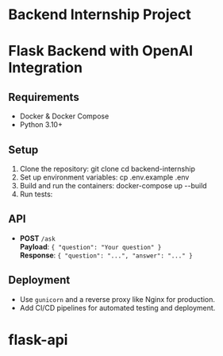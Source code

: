 # Backend Internship Project

# Flask Backend with OpenAI Integration

## Requirements
- Docker & Docker Compose
- Python 3.10+

## Setup
1. Clone the repository:
    git clone <repo-url> cd backend-internship
2. Set up environment variables:
    cp .env.example .env
3. Build and run the containers:
    docker-compose up --build
4. Run tests:

## API
- **POST** `/ask`  
**Payload**: `{ "question": "Your question" }`  
**Response**: `{ "question": "...", "answer": "..." }`

## Deployment
- Use `gunicorn` and a reverse proxy like Nginx for production.
- Add CI/CD pipelines for automated testing and deployment.




# flask-api
